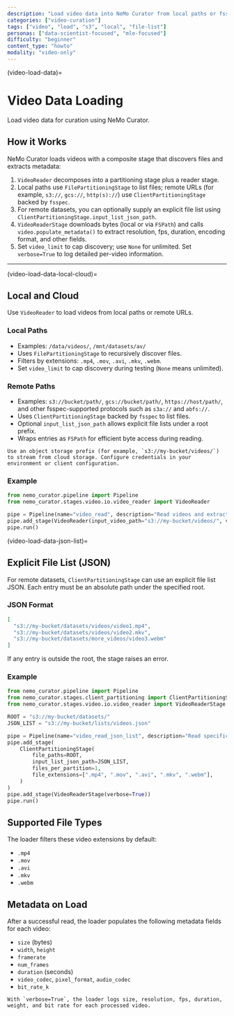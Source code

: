 ```yaml
---
description: "Load video data into NeMo Curator from local paths or fsspec-supported storage, including explicit file list support"
categories: ["video-curation"]
tags: ["video", "load", "s3", "local", "file-list"]
personas: ["data-scientist-focused", "mle-focused"]
difficulty: "beginner"
content_type: "howto"
modality: "video-only"
---
```


(video-load-data)=

# Video Data Loading

Load video data for curation using NeMo Curator.

## How it Works

NeMo Curator loads videos with a composite stage that discovers files and extracts metadata:

1. `VideoReader` decomposes into a partitioning stage plus a reader stage.
2. Local paths use `FilePartitioningStage` to list files; remote URLs (for example, `s3://`, `gcs://`, `http(s)://`) use `ClientPartitioningStage` backed by `fsspec`.
3. For remote datasets, you can optionally supply an explicit file list using `ClientPartitioningStage.input_list_json_path`.
4. `VideoReaderStage` downloads bytes (local or via `FSPath`) and calls `video.populate_metadata()` to extract resolution, fps, duration, encoding format, and other fields.
5. Set `video_limit` to cap discovery; use `None` for unlimited. Set `verbose=True` to log detailed per-video information.

---

(video-load-data-local-cloud)=

## Local and Cloud

Use `VideoReader` to load videos from local paths or remote URLs.

### Local Paths

- Examples: `/data/videos/`, `/mnt/datasets/av/`
- Uses `FilePartitioningStage` to recursively discover files.
- Filters by extensions: `.mp4`, `.mov`, `.avi`, `.mkv`, `.webm`.
- Set `video_limit` to cap discovery during testing (`None` means unlimited).

### Remote Paths

- Examples: `s3://bucket/path/`, `gcs://bucket/path/`, `https://host/path/`, and other fsspec-supported protocols such as `s3a://` and `abfs://`.
- Uses `ClientPartitioningStage` backed by `fsspec` to list files.
- Optional `input_list_json_path` allows explicit file lists under a root prefix.
- Wraps entries as `FSPath` for efficient byte access during reading.

```{tip}
Use an object storage prefix (for example, `s3://my-bucket/videos/`) to stream from cloud storage. Configure credentials in your environment or client configuration.
```

### Example

```python
from nemo_curator.pipeline import Pipeline
from nemo_curator.stages.video.io.video_reader import VideoReader

pipe = Pipeline(name="video_read", description="Read videos and extract metadata")
pipe.add_stage(VideoReader(input_video_path="s3://my-bucket/videos/", video_limit=None, verbose=True))
pipe.run()
```

(video-load-data-json-list)=

## Explicit File List (JSON)

For remote datasets, `ClientPartitioningStage` can use an explicit file list JSON. Each entry must be an absolute path under the specified root.

### JSON Format

```json
[
  "s3://my-bucket/datasets/videos/video1.mp4",
  "s3://my-bucket/datasets/videos/video2.mkv",
  "s3://my-bucket/datasets/more_videos/video3.webm"
]
```

If any entry is outside the root, the stage raises an error.

### Example

```python
from nemo_curator.pipeline import Pipeline
from nemo_curator.stages.client_partitioning import ClientPartitioningStage
from nemo_curator.stages.video.io.video_reader import VideoReaderStage

ROOT = "s3://my-bucket/datasets/"
JSON_LIST = "s3://my-bucket/lists/videos.json"

pipe = Pipeline(name="video_read_json_list", description="Read specific videos via JSON list")
pipe.add_stage(
    ClientPartitioningStage(
        file_paths=ROOT,
        input_list_json_path=JSON_LIST,
        files_per_partition=1,
        file_extensions=[".mp4", ".mov", ".avi", ".mkv", ".webm"],
    )
)
pipe.add_stage(VideoReaderStage(verbose=True))
pipe.run()
```

## Supported File Types

The loader filters these video extensions by default:

- `.mp4`
- `.mov`
- `.avi`
- `.mkv`
- `.webm`

## Metadata on Load

After a successful read, the loader populates the following metadata fields for each video:

- `size` (bytes)
- `width`, `height`
- `framerate`
- `num_frames`
- `duration` (seconds)
- `video_codec`, `pixel_format`, `audio_codec`
- `bit_rate_k`

```{note}
With `verbose=True`, the loader logs size, resolution, fps, duration, weight, and bit rate for each processed video.
```
<!-- end -->
